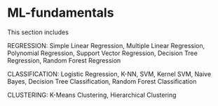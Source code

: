 # ML-fundamentals


This section includes 

REGRESSION: Simple Linear Regression, Multiple Linear Regression, Polynomial Regression, Support Vector Regression, Decision Tree Regression, Random Forest Regression

CLASSIFICATION: Logistic Regression, K-NN, SVM, Kernel SVM, Naive Bayes, Decision Tree Classification, Random Forest Classification

CLUSTERING: K-Means Clustering, Hierarchical Clustering
